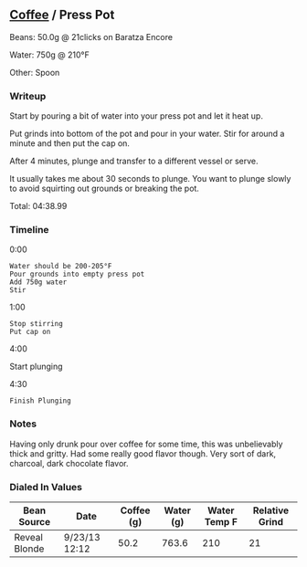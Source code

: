 ## [Coffee](.) / Press Pot ##

Beans: 50.0g @ 21clicks on Baratza Encore

Water: 750g @ 210°F

Other: Spoon

### Writeup ###

Start by pouring a bit of water into your press pot and let it heat up.

Put grinds into bottom of the pot and pour in your water. Stir for around
a minute and then put the cap on.

After 4 minutes, plunge and transfer to a different vessel or serve.

It usually takes me about 30 seconds to plunge. You want to plunge slowly to
avoid squirting out grounds or breaking the pot.

Total: 04:38.99

### Timeline ###

0:00

    Water should be 200-205°F
    Pour grounds into empty press pot
    Add 750g water
    Stir

1:00

    Stop stirring
    Put cap on

4:00

   Start plunging

4:30

    Finish Plunging

### Notes ###

Having only drunk pour over coffee for some time, this was unbelievably thick
and gritty. Had some really good flavor though. Very sort of dark, charcoal,
dark chocolate flavor.

### Dialed In Values ###

<table>
  <thead>
    <tr>
      <th scope="col">Bean Source</th>
      <th scope="col">Date</th>
      <th scope="col">Coffee (g)</th>
      <th scope="col">Water (g)</th>
      <th scope="col">Water Temp F</th>
      <th scope="col">Relative Grind</th>
    </tr>
  </thead>
  <tbody>
    <tr>
      <td>Reveal Blonde</td>
      <td>9/23/13 12:12</td>
      <td>50.2</td>
      <td>763.6</td>
      <td>210</td>
      <td>21</td>
    </tr>
  </tbody>
</table>
